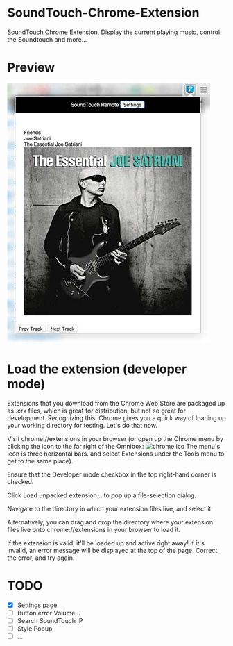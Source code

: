 # SoundTouch-Chrome-Extension
SoundTouch Chrome Extension, Display the current playing music, control the Soundtouch and more...

# Preview
![Preview img](img/preview.jpg)

# Load the extension (developer mode)

Extensions that you download from the Chrome Web Store are packaged up as .crx files, which is great for distribution, but not so great for development. Recognizing this, Chrome gives you a quick way of loading up your working directory for testing. Let's do that now.

Visit chrome://extensions in your browser (or open up the Chrome menu by clicking the icon to the far right of the Omnibox: ![chrome ico](https://developer.chrome.com/static/images/hotdogmenu.png) The menu's icon is three horizontal bars. and select Extensions under the Tools menu to get to the same place).

Ensure that the Developer mode checkbox in the top right-hand corner is checked.

Click Load unpacked extension… to pop up a file-selection dialog.

Navigate to the directory in which your extension files live, and select it.

Alternatively, you can drag and drop the directory where your extension files live onto chrome://extensions in your browser to load it.

If the extension is valid, it'll be loaded up and active right away! If it's invalid, an error message will be displayed at the top of the page. Correct the error, and try again.

# TODO
- [x] Settings page
- [ ] Button error Volume...
- [ ] Search SoundTouch IP
- [ ] Style Popup
- [ ] ...
